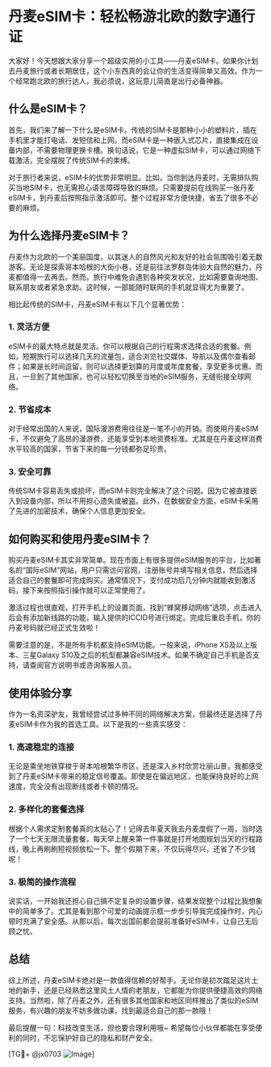 # 丹麦eSIM卡：轻松畅游北欧的数字通行证

大家好！今天想跟大家分享一个超级实用的小工具——丹麦eSIM卡。如果你计划去丹麦旅行或者长期居住，这个小东西真的会让你的生活变得简单又高效。作为一个经常跑北欧的旅行达人，我必须说，这玩意儿简直是出行必备神器。

## 什么是eSIM卡？

首先，我们来了解一下什么是eSIM卡。传统的SIM卡是那种小小的塑料片，插在手机里才能打电话、发短信和上网。而eSIM卡是一种嵌入式芯片，直接集成在设备内部，不需要物理更换卡槽。换句话说，它是一种虚拟SIM卡，可以通过网络下载激活，完全摆脱了传统SIM卡的束缚。

对于旅行者来说，eSIM卡的优势非常明显。比如，当你到达丹麦时，无需排队购买当地SIM卡，也无需担心语言障碍导致的麻烦。只需要提前在线购买一张丹麦eSIM卡，到丹麦后按照指示激活即可。整个过程非常方便快捷，省去了很多不必要的麻烦。

## 为什么选择丹麦eSIM卡？

丹麦作为北欧的一个美丽国度，以其迷人的自然风光和友好的社会氛围吸引着无数游客。无论是探索哥本哈根的大街小巷，还是前往法罗群岛体验大自然的魅力，丹麦都值得一去再去。然而，旅行中难免会遇到各种突发状况，比如需要查询地图、联系朋友或者紧急求助。这时候，一部能随时联网的手机就显得尤为重要了。

相比起传统的SIM卡，丹麦eSIM卡有以下几个显著优势：

### 1. 灵活方便

eSIM卡的最大特点就是灵活。你可以根据自己的行程需求选择合适的套餐。例如，短期旅行可以选择几天的流量包，适合浏览社交媒体、导航以及偶尔查看邮件；如果是长时间逗留，则可以选择更划算的月度或年度套餐，享受更多优惠。而且，一旦到了其他国家，也可以轻松切换至当地的eSIM服务，无缝衔接全球网络。

### 2. 节省成本

对于经常出国的人来说，国际漫游费用往往是一笔不小的开销。而使用丹麦eSIM卡，不仅避免了高昂的漫游费，还能享受到本地资费标准。尤其是在丹麦这样消费水平较高的国家，节省下来的每一分钱都弥足珍贵。

### 3. 安全可靠

传统SIM卡容易丢失或损坏，而eSIM卡则完全解决了这个问题。因为它被直接嵌入到设备内部，所以不用担心遗失或被盗。此外，在数据安全方面，eSIM卡采用了先进的加密技术，确保个人信息更加安全。

## 如何购买和使用丹麦eSIM卡？

购买丹麦eSIM卡其实非常简单。现在市面上有很多提供eSIM服务的平台，比如著名的“国际eSIM”网站，用户只需访问官网，注册账号并填写相关信息，然后选择适合自己的套餐即可完成购买。通常情况下，支付成功后几分钟内就能收到激活码，接下来按照指引操作就可以正常使用了。

激活过程也很直观，打开手机上的设置页面，找到“蜂窝移动网络”选项，点击进入后会有添加新线路的功能，输入提供的ICCID号进行绑定。完成后重启手机，你的丹麦号码就已经正式生效啦！

需要注意的是，不是所有手机都支持eSIM功能。一般来说，iPhone XS及以上版本、三星Galaxy S10及之后的机型都兼容eSIM技术。如果不确定自己手机是否支持，请查阅官方说明书或咨询客服人员。

## 使用体验分享

作为一名资深驴友，我曾经尝试过多种不同的网络解决方案，但最终还是选择了丹麦eSIM卡作为我的首选工具。以下是我的一些真实感受：

### 1. 高速稳定的连接

无论是乘坐地铁穿梭于哥本哈根繁华市区，还是深入乡村欣赏壮丽山景，我都感受到了丹麦eSIM卡带来的稳定信号覆盖。即使是在偏远地区，也能保持良好的上网速度，完全没有出现断线或者卡顿的情况。

### 2. 多样化的套餐选择

根据个人需求定制套餐真的太贴心了！记得去年夏天我去丹麦度假了一周，当时选了一个七天无限流量套餐，每天早上醒来第一件事就是打开地图规划当天的行程路线，晚上再刷刷短视频放松一下。整个假期下来，不仅玩得尽兴，还省了不少钱呢！

### 3. 极简的操作流程

说实话，一开始我还担心自己搞不定复杂的设置步骤，结果发现整个过程比我想象中的简单多了。尤其是看到那个可爱的动画提示框一步步引导我完成操作时，内心顿时充满了安全感。从那以后，每次出国前都会提前准备好eSIM卡，让自己无后顾之忧。

## 总结

综上所述，丹麦eSIM卡绝对是一款值得信赖的好帮手。无论你是初次踏足这片土地的新手，还是已经熟悉这里风土人情的老朋友，它都能为你提供便捷高效的网络支持。当然啦，除了丹麦之外，还有很多其他国家和地区同样推出了类似的eSIM服务，有兴趣的朋友不妨多做功课，找到最适合自己的那一款哦！

最后提醒一句：科技改变生活，但也要合理利用哦~ 希望每位小伙伴都能在享受便利的同时，不忘保护好自己的隐私和财产安全。

[TG💪+ @jx0703 ![Image](https://github.com/user-attachments/assets/dbca1d08-cadb-493c-b0ec-ad6f7a83f270)]